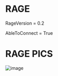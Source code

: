# RAGE
RageVersion = 0.2

AbleToConnect = True

# RAGE PICS
![image](https://user-images.githubusercontent.com/89786570/232088218-3fce3a0e-e536-46d3-b62c-133f8d09f202.png)
